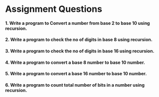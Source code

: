 # Assignment Questions

#### 1. Write a program to Convert a number from base 2 to base 10 using recursion.
#### 2. Write a program to check the no of digits in base 8 using recursion.
#### 3. Write a program to check the no of digits in base 16 using recursion.
#### 4. Write a program to convert a base 8 number to base 10 number.
#### 5. Write a program to convert a base 16 number to base 10 number.
#### 6. Write a program to count total number of bits in a number using recursion.
